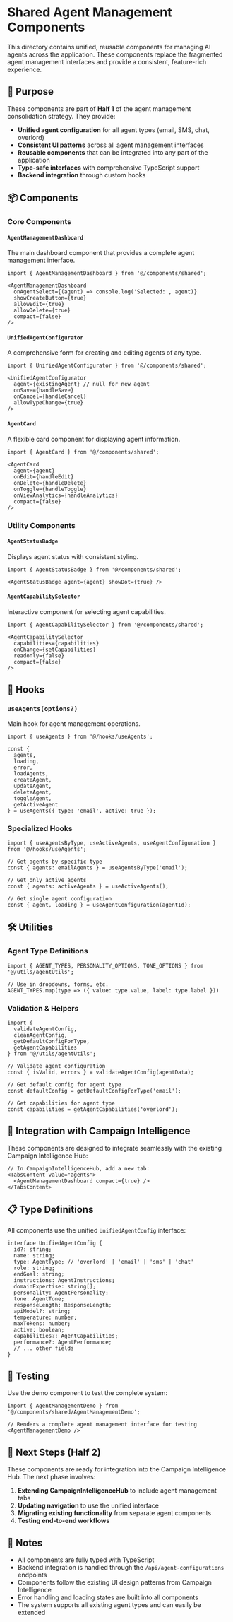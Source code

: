 # Shared Agent Management Components

This directory contains unified, reusable components for managing AI agents across the application. These components replace the fragmented agent management interfaces and provide a consistent, feature-rich experience.

## 🎯 Purpose

These components are part of **Half 1** of the agent management consolidation strategy. They provide:

- **Unified agent configuration** for all agent types (email, SMS, chat, overlord)
- **Consistent UI patterns** across all agent management interfaces
- **Reusable components** that can be integrated into any part of the application
- **Type-safe interfaces** with comprehensive TypeScript support
- **Backend integration** through custom hooks

## 📦 Components

### Core Components

#### `AgentManagementDashboard`
The main dashboard component that provides a complete agent management interface.

```tsx
import { AgentManagementDashboard } from '@/components/shared';

<AgentManagementDashboard
  onAgentSelect={(agent) => console.log('Selected:', agent)}
  showCreateButton={true}
  allowEdit={true}
  allowDelete={true}
  compact={false}
/>
```

#### `UnifiedAgentConfigurator`
A comprehensive form for creating and editing agents of any type.

```tsx
import { UnifiedAgentConfigurator } from '@/components/shared';

<UnifiedAgentConfigurator
  agent={existingAgent} // null for new agent
  onSave={handleSave}
  onCancel={handleCancel}
  allowTypeChange={true}
/>
```

#### `AgentCard`
A flexible card component for displaying agent information.

```tsx
import { AgentCard } from '@/components/shared';

<AgentCard
  agent={agent}
  onEdit={handleEdit}
  onDelete={handleDelete}
  onToggle={handleToggle}
  onViewAnalytics={handleAnalytics}
  compact={false}
/>
```

### Utility Components

#### `AgentStatusBadge`
Displays agent status with consistent styling.

```tsx
import { AgentStatusBadge } from '@/components/shared';

<AgentStatusBadge agent={agent} showDot={true} />
```

#### `AgentCapabilitySelector`
Interactive component for selecting agent capabilities.

```tsx
import { AgentCapabilitySelector } from '@/components/shared';

<AgentCapabilitySelector
  capabilities={capabilities}
  onChange={setCapabilities}
  readonly={false}
  compact={false}
/>
```

## 🔧 Hooks

### `useAgents(options?)`
Main hook for agent management operations.

```tsx
import { useAgents } from '@/hooks/useAgents';

const {
  agents,
  loading,
  error,
  loadAgents,
  createAgent,
  updateAgent,
  deleteAgent,
  toggleAgent,
  getActiveAgent
} = useAgents({ type: 'email', active: true });
```

### Specialized Hooks

```tsx
import { useAgentsByType, useActiveAgents, useAgentConfiguration } from '@/hooks/useAgents';

// Get agents by specific type
const { agents: emailAgents } = useAgentsByType('email');

// Get only active agents
const { agents: activeAgents } = useActiveAgents();

// Get single agent configuration
const { agent, loading } = useAgentConfiguration(agentId);
```

## 🛠 Utilities

### Agent Type Definitions
```tsx
import { AGENT_TYPES, PERSONALITY_OPTIONS, TONE_OPTIONS } from '@/utils/agentUtils';

// Use in dropdowns, forms, etc.
AGENT_TYPES.map(type => ({ value: type.value, label: type.label }))
```

### Validation & Helpers
```tsx
import { 
  validateAgentConfig, 
  cleanAgentConfig, 
  getDefaultConfigForType,
  getAgentCapabilities 
} from '@/utils/agentUtils';

// Validate agent configuration
const { isValid, errors } = validateAgentConfig(agentData);

// Get default config for agent type
const defaultConfig = getDefaultConfigForType('email');

// Get capabilities for agent type
const capabilities = getAgentCapabilities('overlord');
```

## 🔄 Integration with Campaign Intelligence

These components are designed to integrate seamlessly with the existing Campaign Intelligence Hub:

```tsx
// In CampaignIntelligenceHub, add a new tab:
<TabsContent value="agents">
  <AgentManagementDashboard compact={true} />
</TabsContent>
```

## 📋 Type Definitions

All components use the unified `UnifiedAgentConfig` interface:

```tsx
interface UnifiedAgentConfig {
  id?: string;
  name: string;
  type: AgentType; // 'overlord' | 'email' | 'sms' | 'chat'
  role: string;
  endGoal: string;
  instructions: AgentInstructions;
  domainExpertise: string[];
  personality: AgentPersonality;
  tone: AgentTone;
  responseLength: ResponseLength;
  apiModel?: string;
  temperature: number;
  maxTokens: number;
  active: boolean;
  capabilities?: AgentCapabilities;
  performance?: AgentPerformance;
  // ... other fields
}
```

## 🧪 Testing

Use the demo component to test the complete system:

```tsx
import { AgentManagementDemo } from '@/components/shared/AgentManagementDemo';

// Renders a complete agent management interface for testing
<AgentManagementDemo />
```

## 🚀 Next Steps (Half 2)

These components are ready for integration into the Campaign Intelligence Hub. The next phase involves:

1. **Extending CampaignIntelligenceHub** to include agent management tabs
2. **Updating navigation** to use the unified interface
3. **Migrating existing functionality** from separate agent components
4. **Testing end-to-end workflows**

## 📝 Notes

- All components are fully typed with TypeScript
- Backend integration is handled through the `/api/agent-configurations` endpoints
- Components follow the existing UI design patterns from Campaign Intelligence
- Error handling and loading states are built into all components
- The system supports all existing agent types and can easily be extended
